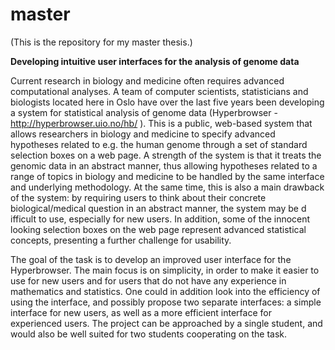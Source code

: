 master
======

(This is the repository for my master thesis.)


<b>Developing intuitive user interfaces for the analysis of genome data</b>

Current research in biology and medicine often requires advanced computational analyses. A team of computer scientists, statisticians and biologists located here in Oslo have over the last five years been developing a system for statistical analysis of genome data (Hyperbrowser - http://hyperbrowser.uio.no/hb/ ). This is a public, web-based system that allows researchers in biology and medicine to specify advanced hypotheses related to e.g. the human genome through a set of standard selection boxes on a web page. A strength of the system is that it treats the genomic data in an abstract manner, thus allowing hypotheses related to a range of topics in biology and medicine to be handled by the same interface and underlying methodology. At the same time, this is also a main drawback of the system: by requiring users to think about their concrete biological/medical question in an abstract manner, the system may be d ifficult to use, especially for new users. In addition, some of the innocent looking selection boxes on the web page represent advanced statistical concepts, presenting a further challenge for usability. 

The goal of the task is to develop an improved user interface for the Hyperbrowser. The main focus is on simplicity, in order to make it easier to use for new users and for users that do not have any experience in mathematics and statistics. One could in addition look into the efficiency of using the interface, and possibly propose two separate interfaces: a simple interface for new users, as well as a more efficient interface for experienced users. The project can be approached by a single student, and would also be well suited for two students cooperating on the task.
